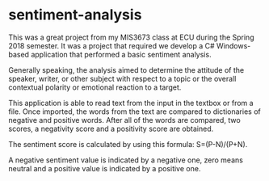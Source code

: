 # sentiment-analysis

This was a great project from my MIS3673 class at ECU during the Spring 2018 semester.  It was a project that required we develop a C# Windows-based application that performed a basic sentiment analysis.  

Generally speaking, the analysis aimed to determine the attitude of the speaker, writer, or other subject with respect to a topic or the overall contextual polarity or emotional reaction to a target.  

This application is able to read text from the input in the textbox or from a file.  Once imported, the words from the text are compared to dictionaries of negative and positive words.  After all of the words are compared, two scores, a negativity score and a positivity score are obtained.  

The sentiment score is calculated by using this formula: S=(P-N)/(P+N).  

A negative sentiment value is indicated by a negative one, zero means neutral and a positive value is indicated by a positive one.
